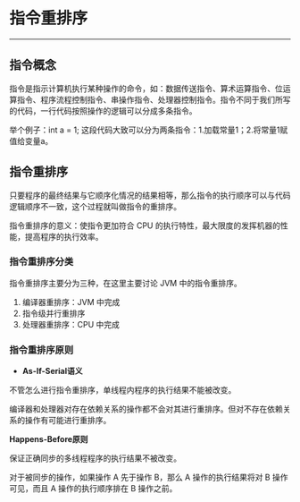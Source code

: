 # 指令重排序

---

## 指令概念

指令是指示计算机执行某种操作的命令，如：数据传送指令、算术运算指令、位运算指令、程序流程控制指令、串操作指令、处理器控制指令。指令不同于我们所写的代码，一行代码按照操作的逻辑可以分成多条指令。

举个例子：int a = 1;  这段代码大致可以分为两条指令：1.加载常量1；2.将常量1赋值给变量a。

## 指令重排序


只要程序的最终结果与它顺序化情况的结果相等，那么指令的执行顺序可以与代码逻辑顺序不一致，这个过程就叫做指令的重排序。

指令重排序的意义：使指令更加符合 CPU 的执行特性，最大限度的发挥机器的性能，提高程序的执行效率。


### 指令重排序分类

指令重排序主要分为三种，在这里主要讨论 JVM 中的指令重排序。

1. 编译器重排序：JVM 中完成
2. 指令级并行重排序
3. 处理器重排序：CPU 中完成
 

### 指令重排序原则

 
- **As-If-Serial语义**

不管怎么进行指令重排序，单线程内程序的执行结果不能被改变。

编译器和处理器对存在依赖关系的操作都不会对其进行重排序。但对不存在依赖关系的操作有可能进行重排序。

 
**Happens-Before原则**

保证正确同步的多线程程序的执行结果不被改变。

对于被同步的操作，如果操作 A 先于操作 B，那么 A 操作的执行结果将对 B 操作可见，而且 A 操作的执行顺序排在 B 操作之前。



